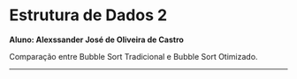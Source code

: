 # Estrutura de Dados 2


<strong>Aluno: Alexssander José de Oliveira de Castro</strong>



Comparação entre Bubble Sort Tradicional e Bubble Sort Otimizado.


---



